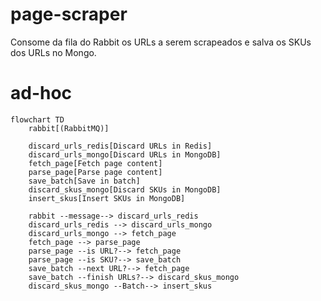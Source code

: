 # page-scraper
Consome da fila do Rabbit os URLs a serem scrapeados e salva os SKUs dos URLs no Mongo.  

# ad-hoc
```mermaid
flowchart TD
    rabbit[(RabbitMQ)]

    discard_urls_redis[Discard URLs in Redis]
    discard_urls_mongo[Discard URLs in MongoDB]
    fetch_page[Fetch page content]
    parse_page[Parse page content]
    save_batch[Save in batch]
    discard_skus_mongo[Discard SKUs in MongoDB]
    insert_skus[Insert SKUs in MongoDB]

    rabbit --message--> discard_urls_redis
    discard_urls_redis --> discard_urls_mongo
    discard_urls_mongo --> fetch_page
    fetch_page --> parse_page
    parse_page --is URL?--> fetch_page
    parse_page --is SKU?--> save_batch
    save_batch --next URL?--> fetch_page
    save_batch --finish URLs?--> discard_skus_mongo
    discard_skus_mongo --Batch--> insert_skus
```